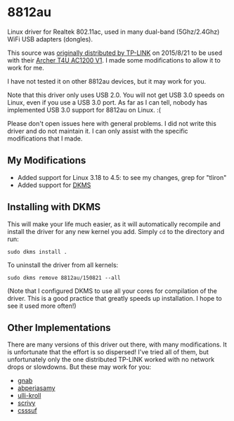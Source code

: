 8812au
======

Linux driver for Realtek 802.11ac, used in many dual-band (5Ghz/2.4Ghz) WiFi USB adapters (dongles).

This source was [originally distributed by TP-LINK](http://www.tplink.com/be/support/download/?model=Archer+T4U&version=V1) on 2015/8/21 to be used with their [Archer T4U AC1200 V1](http://www.tplink.com/be/products/details/?model=Archer+T4U). I made some modifications to allow it to work for me.

I have not tested it on other 8812au devices, but it may work for you.

Note that this driver only uses USB 2.0. You will not get USB 3.0 speeds on Linux, even if you use a USB 3.0 port. As far as I can tell, nobody has implemented USB 3.0 support for 8812au on Linux. :(

Please don't open issues here with general problems. I did not write this driver and do not maintain it. I can only assist with the specific modifications that I made.


My Modifications
----------------

* Added support for Linux 3.18 to 4.5: to see my changes, grep for "tliron"
* Added support for [DKMS](http://linux.dell.com/dkms/)


Installing with DKMS
--------------------

This will make your life much easier, as it will automatically recompile and install the driver for any new kernel you add. Simply `cd` to the directory and run:

    sudo dkms install .

To uninstall the driver from all kernels:

    sudo dkms remove 8812au/150821 --all

(Note that I configured DKMS to use all your cores for compilation of the driver. This is a good practice that greatly speeds up installation. I hope to see it used more often!)


Other Implementations
---------------------

There are many versions of this driver out there, with many modifications. It is unfortunate that the effort is so dispersed! I've tried all of them, but unfortunately only the one distributed TP-LINK worked with no network drops or slowdowns. But these may work for you:

* [gnab](https://github.com/gnab/rtl8812au)
* [abperiasamy](https://github.com/abperiasamy/rtl8812AU\_8821AU\_linux)
* [ulli-kroll](https://github.com/ulli-kroll/rtl8821au)
* [scrivy](https://github.com/scrivy/rtl8812AU\_8821AU\_linux)
* [csssuf](https://github.com/csssuf/rtl8812au)
